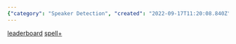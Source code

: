 ```yaml
---
{"category": "Speaker Detection", "created": "2022-09-17T11:20:08.840Z", "date": "2022-09-17 11:20:08", "description": "This article explores the advancements in audio-visual active speaker detection technology, discussing recent developments and potential references to a leaderboard and SPL+. The article delves into the identification of speakers within an audiovisual context and how these technologies are evolving.", "modified": "2022-09-17T11:20:37.399Z", "tags": ["Audio-Visual", "Active Speaker Detection", "Leaderboard", "SPL+", "Speech Recognition", "Advancements in Technology", "Identifying Speakers"], "title": "audio-visual active speaker detection"}
---
```

[leaderboard](https://paperswithcode.com/sota/audio-visual-active-speaker-detection-on-ava)
[spell+](https://paperswithcode.com/sota/audio-visual-active-speaker-detection-on-ava)
